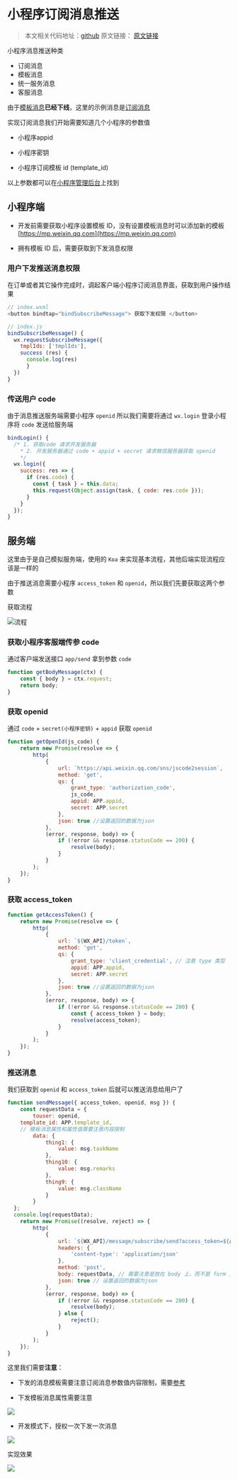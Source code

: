 # 小程序订阅消息推送

> 本文相关代码地址：[github](https://github.com/one-pupil/study/blob/master/min-app/config.js) 原文链接： [原文链接]()

小程序消息推送种类

* 订阅消息
* 模板消息
* 统一服务消息
* 客服消息

由于[模板消息](https://developers.weixin.qq.com/miniprogram/dev/framework/open-ability/template-message.html)**已经下线**，这里的示例消息是[订阅消息](https://developers.weixin.qq.com/miniprogram/dev/framework/open-ability/subscribe-message.html)

实现订阅消息我们开始需要知道几个小程序的参数值

* 小程序appid

* 小程序密钥

* 小程序订阅模板 id (template_id)

以上参数都可以在[小程序管理后台](https://mp.weixin.qq.com/wxamp/home)上找到

## 小程序端

* 开发前需要获取小程序设置模板 ID，没有设置模板消息时可以添加新的模板 [https://mp.weixin.qq.com](https://mp.weixin.qq.com)

* 拥有模板 ID 后，需要获取到下发消息权限

### 用户下发推送消息权限

在订单或者其它操作完成时，调起客户端小程序订阅消息界面，获取到用户操作结果

```js
// index.wxml
<button bindtap="bindSubscribeMessage"> 获取下发权限 </button>

// index.js
bindSubscribeMessage() {
  wx.requestSubscribeMessage({
    tmplIds: ['tmplIds'],
    success (res) { 
      console.log(res)
      }
  })
}
```


### 传送用户 code

由于消息推送服务端需要小程序 `openid` 所以我们需要将通过 `wx.login` 登录小程序将 `code` 发送给服务端

```js
bindLogin() {
  /* 1. 获取code 请求开发服务器 
    * 2. 开发服务器通过 code + appid + secret 请求微信服务器获取 openid
    */
  wx.login({
    success: res => {
      if (res.code) {
        const { task } = this.data;
        this.request(Object.assign(task, { code: res.code }));
      }
    }
  });
}
```

## 服务端

这里由于是自己模拟服务端，使用的 `Koa` 来实现基本流程，其他后端实现流程应该是一样的

由于推送消息需要小程序 `access_token` 和 `openid`，所以我们先要获取这两个参数

获取流程

![流程](https://cdn.nlark.com/yuque/0/2020/png/124135/1583308543537-72931735-d734-4b9c-b7e4-e6ffc135de01.png)

### 获取小程序客服端传参 code

通过客户端发送接口 `app/send` 拿到参数 `code`
 
```js
function getBodyMessage(ctx) {
	const { body } = ctx.request;
	return body;
}
```

### 获取 openid

通过 `code` + `secret(小程序密钥)` + `appid` 获取 `openid` 

```js
function getOpenId(js_code) {
	return new Promise(resolve => {
		http(
			{
				url: `https://api.weixin.qq.com/sns/jscode2session`,
				method: 'get',
				qs: {
					grant_type: 'authorization_code',
					js_code,
					appid: APP.appid,
					secret: APP.secret
				},
				json: true //设置返回的数据为json
			},
			(error, response, body) => {
				if (!error && response.statusCode == 200) {
					resolve(body);
				}
			}
		);
	});
}
```

### 获取 access_token

```js
function getAccessToken() {
	return new Promise(resolve => {
		http(
			{
				url: `${WX_API}/token`,
				method: 'get',
				qs: {
					grant_type: 'client_credential', // 注意 type 类型
					appid: APP.appid,
					secret: APP.secret
				},
				json: true //设置返回的数据为json
			},
			(error, response, body) => {
				if (!error && response.statusCode == 200) {
					const { access_token } = body;
					resolve(access_token);
				}
			}
		);
	});
}
```

### 推送消息

我们获取到 `openid` 和 `access_token` 后就可以推送消息给用户了

```js
function sendMessage({ access_token, openid, msg }) {
	const requestData = {
		touser: openid,
    template_id: APP.template_id,
    // 模板消息属性和属性值需要注意内容限制
		data: {
			thing1: {
				value: msg.taskName
			},
			thing10: {
				value: msg.remarks
			},
			thing9: {
				value: msg.className
			}
		}
  };
  console.log(requestData);
	return new Promise((resolve, reject) => {
		http(
			{
				url: `${WX_API}/message/subscribe/send?access_token=${access_token}`,
				headers: {
					'content-type': 'application/json'
				},
				method: 'post',
				body: requestData, // 需要注意是放在 body 上，而不是 form 上
				json: true // 设置返回的数据为json
			},
			(error, response, body) => {
				if (!error && response.statusCode == 200) {
					resolve(body);
				} else {
					reject();
				}
			}
		);
	});
}
```

这里我们需要**注意**：

* 下发的消息模板需要注意订阅消息参数值内容限制，需要[参考](https://developers.weixin.qq.com/miniprogram/dev/api-backend/open-api/subscribe-message/subscribeMessage.send.html)

* 下发模板消息属性需要注意

![](https://cdn.nlark.com/yuque/0/2020/png/124135/1583309132874-47a80bb3-10d7-4e5b-a6e7-f75ab7117747.png)

* 开发模式下，授权一次下发一次消息

![](https://cdn.nlark.com/yuque/0/2020/jpeg/124135/1583309760292-c59dccf3-f25e-4835-84da-5bce7716da1f.jpeg?x-oss-process=image/resize,w_300)


实现效果

![](https://cdn.nlark.com/yuque/0/2020/jpeg/124135/1583309798738-77a92f95-2754-454b-9280-c5ae1a203a4a.jpeg?x-oss-process=image/resize,w_300)

